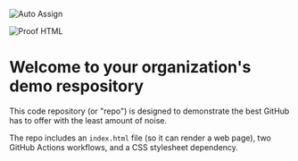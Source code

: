 ![Auto Assign](https://github.com/Fatal1tyBarucco/demo-repository/actions/workflows/auto-assign.yml/badge.svg)

![Proof HTML](https://github.com/Fatal1tyBarucco/demo-repository/actions/workflows/proof-html.yml/badge.svg)

# Welcome to your organization's demo respository
This code repository (or "repo") is designed to demonstrate the best GitHub has to offer with the least amount of noise.

The repo includes an `index.html` file (so it can render a web page), two GitHub Actions workflows, and a CSS stylesheet dependency.
